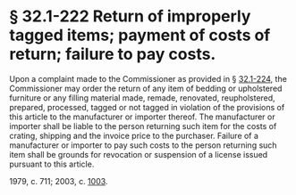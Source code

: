 # § 32.1-222 Return of improperly tagged items; payment of costs of return; failure to pay costs.

<p>Upon a complaint made to the Commissioner as provided in § <a href='http://law.lis.virginia.gov/vacode/32.1-224/'>32.1-224</a>, the Commissioner may order the return of any item of bedding or upholstered furniture or any filling material made, remade, renovated, reupholstered, prepared, processed, tagged or not tagged in violation of the provisions of this article to the manufacturer or importer thereof. The manufacturer or importer shall be liable to the person returning such item for the costs of crating, shipping and the invoice price to the purchaser. Failure of a manufacturer or importer to pay such costs to the person returning such item shall be grounds for revocation or suspension of a license issued pursuant to this article.</p><p>1979, c. 711; 2003, c. <a href='http://lis.virginia.gov/cgi-bin/legp604.exe?031+ful+CHAP1003'>1003</a>.</p>
